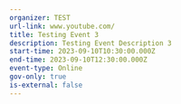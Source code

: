```yaml
---
organizer: TEST
url-link: www.youtube.com/
title: Testing Event 3
description: Testing Event Description 3
start-time: 2023-09-10T10:30:00.000Z
end-time: 2023-09-10T12:30:00.000Z
event-type: Online
gov-only: true
is-external: false
---
```

